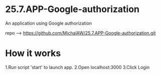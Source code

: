 # 25.7.APP-Google-authorization
An application using Google authorization

repo --> https://github.com/MichalAW/25.7.APP-Google-authorization.git

# How it works
1.Run script 'start' to launch app.
2.Open localhost:3000
3.Click Login